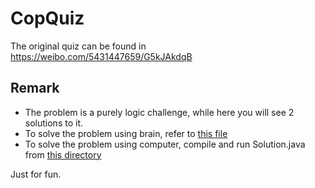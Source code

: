 # CopQuiz
The original quiz can be found in https://weibo.com/5431447659/G5kJAkdqB <br />

## Remark
* The problem is a purely logic challenge, while here you will see 2 solutions to it.
* To solve the problem using brain, refer to [this file](SolvedByHuman.txt)
* To solve the problem using computer, compile and run Solution.java from [this directory](SolvedByMachine/)

Just for fun.
